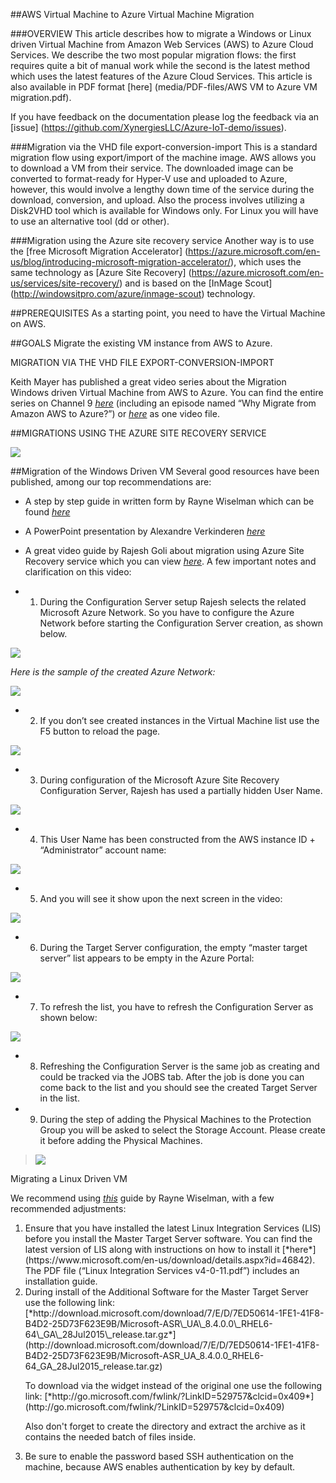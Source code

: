 ##AWS Virtual Machine to Azure Virtual Machine Migration

###OVERVIEW
This article describes how to migrate a Windows or Linux driven Virtual Machine from Amazon Web Services (AWS) to Azure Cloud Services. We describe the two most popular migration flows: the first requires quite a bit of manual work while the second is the latest method which uses the latest features of the Azure Cloud Services.  This article is also available in PDF format [here] (media/PDF-files/AWS VM to Azure VM migration.pdf).

If you have feedback on the documentation please log the feedback via an [issue] (https://github.com/XynergiesLLC/Azure-IoT-demo/issues).

###<span id="h.e2w4a2lg01ys" class="anchor"></span>Migration via the VHD
file export-conversion-import
This is a standard migration flow using export/import of the machine image. AWS allows you to download a VM from their service. The downloaded image can be converted to format-ready for Hyper-V use and uploaded to Azure, however, this would involve a lengthy down time of the service during the download, conversion, and upload. Also the process involves utilizing a Disk2VHD tool which is available for Windows only. For Linux you will have to use an alternative tool (dd or other).  

###<span id="h.9sexun7bmltl" class="anchor"></span>Migration using the
Azure site recovery service
Another way is to use the [free Microsoft Migration Accelerator] (https://azure.microsoft.com/en-us/blog/introducing-microsoft-migration-accelerator/), which uses the same technology as [Azure Site Recovery] (https://azure.microsoft.com/en-us/services/site-recovery/) and is based on the [InMage Scout] (http://windowsitpro.com/azure/inmage-scout) technology.  

<span id="h.818wt9bahtb8" class="anchor"></span>

##PREREQUISITES
As a starting point, you need to have the Virtual Machine on AWS.   

##<span id="h.u2kzsqyau5hx" class="anchor"></span>GOALS
Migrate the existing VM instance from AWS to Azure.  

<span id="h.dlff5qr67o7i" class="anchor"></span>MIGRATION VIA THE VHD
FILE EXPORT-CONVERSION-IMPORT

Keith Mayer has published a great video series about the Migration Windows driven Virtual Machine from AWS to Azure. You can find the entire series on Channel 9 [*here*](https://channel9.msdn.com/Series/Migrating-Virtual-Machines-from-Amazon-AWS-to-Microsoft-Azure)
(including an episode named “Why Migrate from Amazon AWS to Azure?”) or [*here*](https://channel9.msdn.com/Shows/TechNet+Radio/TechNet-Radio-How-to-Migrate-Your-Virtual-Machines-from-Amazon-Web-Services-to-Windows-Azure)
as one video file.  

<span id="h.c5rpsdy8g2ak" class="anchor"></span>

##MIGRATIONS USING THE AZURE SITE RECOVERY SERVICE

![](media/04/image1.png)

##<span id="h.qat45t5bjxwh" class="anchor"></span>Migration of the Windows
Driven VM
Several good resources have been published, among our top recommendations are:  

- A step by step guide in written form by Rayne Wiselman which can be found [*here*](https://azure.microsoft.com/en-us/documentation/articles/site-recovery-migrate-aws-to-azure/)

- A PowerPoint presentation by Alexandre Verkinderen [*here*](http://www.slideshare.net/alexandreverkinderen/expertslive-azure-site-recovery)

- A great video guide by Rajesh Goli about migration using Azure Site Recovery service which you can view [*here*](https://azure.microsoft.com/en-us/blog/seamlessly-migrate-your-application-from-aws-to-azure-in-4-simple-steps/).  A few important notes and clarification on this video:


- 1. During the Configuration Server setup Rajesh selects the related Microsoft Azure Network. So you have to configure the Azure Network before starting the Configuration Server creation, as shown below.

![](media/04/image2.png)

*Here is the sample of the created Azure Network:*

![](media/04/image3.png) 

- 2. If you don’t see created instances in the Virtual Machine list use the F5 button to reload the page.

![](media/04/image4.png)

- 3. During configuration of the Microsoft Azure Site Recovery Configuration Server, Rajesh has used a partially hidden User Name.   

![](media/04/image5.png)

- 4. This User Name has been constructed from the AWS instance ID + “Administrator” account name: 

![](media/04/image6.png)

- 5. And you will see it show upon the next screen in the video:

![](media/04/image7.png)

- 6. During the Target Server configuration, the empty “master target server” list appears to be empty in the Azure Portal: 

![](media/04/image8.png)

- 7. To refresh the list, you have to refresh the Configuration Server as shown below: 

 ![](media/04/image9.png)

- 8. Refreshing the Configuration Server is the same job as creating and could be tracked via the JOBS tab. After the job is done you can come back to the list and you should see the created Target Server in the list. 
  
- 9. During the step of adding the Physical Machines to the Protection Group you will be asked to select the Storage Account. Please create it before adding the Physical Machines.


> ![](media/04/image10.png)

<span id="h.1pw2o97vjuy6" class="anchor"></span>Migrating a Linux Driven
VM

We recommend using [*this*](https://azure.microsoft.com/en-us/documentation/articles/site-recovery-migrate-aws-to-azure/) guide by Rayne Wiselman, with a few recommended adjustments:
<ol type="1">
<li>Ensure that you have installed the latest Linux Integration Services (LIS) before you install the Master Target Server software. You can find the latest version of LIS along with instructions on how to install it [*here*](https://www.microsoft.com/en-us/download/details.aspx?id=46842).  The PDF file (“Linux Integration Services v4-0-11.pdf”) includes an installation guide.   </li>

<li>During install of the Additional Software for the Master Target Server use the following link:    </li> [*http://download.microsoft.com/download/7/E/D/7ED50614-1FE1-41F8-B4D2-25D73F623E9B/Microsoft-ASR\_UA\_8.4.0.0\_RHEL6-64\_GA\_28Jul2015\_release.tar.gz*](http://download.microsoft.com/download/7/E/D/7ED50614-1FE1-41F8-B4D2-25D73F623E9B/Microsoft-ASR_UA_8.4.0.0_RHEL6-64_GA_28Jul2015_release.tar.gz)

<p>To download via the widget instead of the original one use the following link: [*http://go.microsoft.com/fwlink/?LinkID=529757&clcid=0x409*](http://go.microsoft.com/fwlink/?LinkID=529757&clcid=0x409)</p>
<p>Also don't forget to create the directory and extract the archive as it contains the needed batch of files inside.</p>

<li>Be sure to enable the password based SSH authentication on the machine, because AWS enables authentication by key by default.  </li>
</ol>
